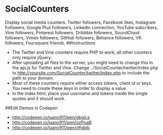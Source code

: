 # SocialCounters
Display social media counters. Twitter followers, Facebook likes, Instagram Followers, Google Plus Followers, LinkedIn connection, YouTube subcribers, Vine followers, Pinterest followers, Dribbble followers, SoundCloud followers, Vimeo followers, GitHub followers, Behance followers, VK followers, Foursquare friends.
##Instructions
* The Twitter and Vine counters require PHP to work, all other counters only require jQuery. 
* After uploading all files to the server, you might need to change this in the api.js for  Twitter and Vine. Change ../SocialCounter/twitter/index.php to http://yoursite.com/SocialCounter/twitter/index.php to include the path to your domain.
* Most of these counters require either access tokens, client id or keys. You need to create these keys in order to display a value.
* In the index.html, place your username and tokens inside the single quotes and it should work.

##Edit Demos in Codepen
* http://codepen.io/juanv911/pen/gbgjLe 
* http://codepen.io/juanv911/pen/ozPoaB
* http://codepen.io/juanv911/pen/oYgbjb

